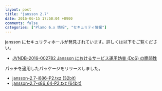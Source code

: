 ```yaml
---
layout: post
title: "jansson 2.7"
date: 2016-06-15 17:50:04 +0900
comments: false
categories: ["Plamo 6.x 情報", "セキュリティ情報"]
---
```

jansson にセキュリティホールが発見されています。詳しくは以下をご覧ください。

* [JVNDB-2016-002782 Jansson におけるサービス運用妨害 (DoS) の脆弱性](http://jvndb.jvn.jp/ja/contents/2016/JVNDB-2016-002782.html)

パッチを適用したパッケージをリリースしました。

* [jansson-2.7-i686-P2.txz (32bit)](ftp://plamo.linet.gr.jp/pub/Plamo-6.x/x86/plamo/05_ext/jansson-2.7-i686-P2.txz)
* [jansson-2.7-x86_64-P2.txz (64bit)](ftp://plamo.linet.gr.jp/pub/Plamo-6.x/x86_64/plamo/05_ext/jansson-2.7-x86_64-P2.txz)